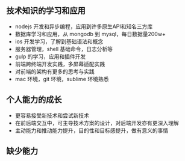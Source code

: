 ## 技术知识的学习和应用

- nodejs 开发和异步编程，应用到许多原生API和知名三方库
- 数据库学习和应用，从 mongodb 到 mysql，每日数据量200w+
- ios 开发学习，了解到基础语法和概念
- 服务器管理，shell 基础命令，日志分析等
- gulp 的学习，应用和插件开发 
- 前端跨终端开发实践，多屏幕适配实践
- 对前端的架构有更多的思考与实践
- mac 环境，git 环境，sublime 环境熟悉

## 个人能力的成长

- 更容易接受新技术和尝试新技术
- 在前后端交互中，可主导技术方案的设计，对后端开发亦有更深入理解
- 主动能力和推动能力提升，目的性和目标感提升，做有意义的事情 

## 缺少能力